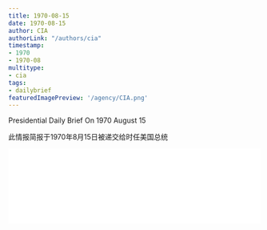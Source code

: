 ```yaml
---
title: 1970-08-15
date: 1970-08-15
author: CIA 
authorLink: "/authors/cia"
timestamp: 
- 1970
- 1970-08
multitype: 
- cia
tags: 
- dailybrief
featuredImagePreview: '/agency/CIA.png'
---
```



Presidential Daily Brief On 1970 August 15

此情报简报于1970年8月15日被递交给时任美国总统

<!--more-->





<div id="over" style="width:100%; overflow:hidden"> <iframe id="sFrame" name="sFrame" frameborder="no" border="0"  allowfullscreen marginwidth="0" scrolling="no" src = " /CIA/1970-08-15.html "  style = " position:absulute; width: 806px; top: 300;" > </iframe> </div>